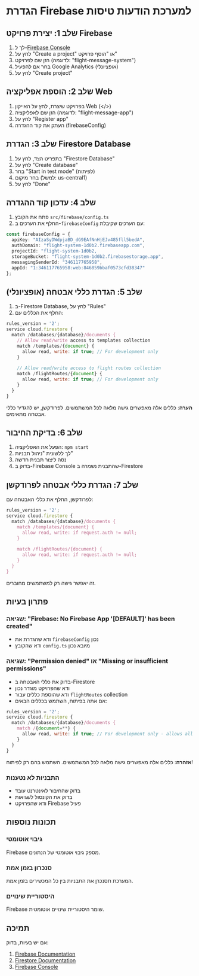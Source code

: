 # הגדרת Firebase למערכת הודעות טיסות

## שלב 1: יצירת פרויקט Firebase

1. לך ל-[Firebase Console](https://console.firebase.google.com/)
2. לחץ על "Create a project" או "הוסף פרויקט"
3. הזן שם לפרויקט (לדוגמה: "flight-message-system")
4. בחר אם להפעיל Google Analytics (אופציונלי)
5. לחץ על "Create project"

## שלב 2: הוספת אפליקציה Web

1. בפרויקט שיצרת, לחץ על האייקון Web (</>)
2. הזן שם לאפליקציה (לדוגמה: "flight-message-app")
3. לחץ על "Register app"
4. העתק את קוד ההגדרה (firebaseConfig)

## שלב 3: הגדרת Firestore Database

1. בתפריט הצד, לחץ על "Firestore Database"
2. לחץ על "Create database"
3. בחר "Start in test mode" (לפיתוח)
4. בחר מיקום (למשל: us-central1)
5. לחץ על "Done"

## שלב 4: עדכון קוד ההגדרה

1. פתח את הקובץ `src/firebase/config.ts`
2. החלף את הערכים ב-`firebaseConfig` עם הערכים שקיבלת:

```typescript
const firebaseConfig = {
  apiKey: "AIzaSyDWdpjaBD_dG9EAfNnHjEJv485fll5bedA",
  authDomain: "flight-system-1d0b2.firebaseapp.com",
  projectId: "flight-system-1d0b2,
  storageBucket: "flight-system-1d0b2.firebasestorage.app",
  messagingSenderId: "346117765958",
  appId: "1:346117765958:web:846859bbaf0573cfd38347"
};
```

## שלב 5: הגדרת כללי אבטחה (אופציונלי)

1. ב-Firestore Database, לחץ על "Rules"
2. החלף את הכללים עם:

```javascript
rules_version = '2';
service cloud.firestore {
  match /databases/{database}/documents {
    // Allow read/write access to templates collection
    match /templates/{document} {
      allow read, write: if true; // For development only
    }
    
    // Allow read/write access to flight routes collection
    match /flightRoutes/{document} {
      allow read, write: if true; // For development only
    }
  }
}
```

**הערה**: כללים אלה מאפשרים גישה מלאה לכל המשתמשים. לפרודקשן, יש להגדיר כללי אבטחה מתאימים.

## שלב 6: בדיקת החיבור

1. הפעל את האפליקציה: `npm start`
2. לך ללשונית "ניהול תבניות"
3. נסה ליצור תבנית חדשה
4. בדוק ב-Firebase Console שהתבנית נשמרה ב-Firestore

## שלב 7: הגדרת כללי אבטחה לפרודקשן

לפרודקשן, החלף את כללי האבטחה עם:

```javascript
rules_version = '2';
service cloud.firestore {
  match /databases/{database}/documents {
    match /templates/{document} {
      allow read, write: if request.auth != null;
    }
    
    match /flightRoutes/{document} {
      allow read, write: if request.auth != null;
    }
  }
}
```

זה יאפשר גישה רק למשתמשים מחוברים.

## פתרון בעיות

### שגיאה: "Firebase: No Firebase App '[DEFAULT]' has been created"
- ודא שהגדרת את `firebaseConfig` נכון
- ודא שהקובץ `config.ts` מיובא נכון

### שגיאה: "Permission denied" או "Missing or insufficient permissions"
- בדוק את כללי האבטחה ב-Firestore
- ודא שהפרויקט מוגדר נכון
- ודא שהוספת כללים עבור `flightRoutes` collection
- אם אתה בפיתוח, השתמש בכללים הבאים:

```javascript
rules_version = '2';
service cloud.firestore {
  match /databases/{database}/documents {
    match /{document=**} {
      allow read, write: if true; // For development only - allows all access
    }
  }
}
```

**אזהרה**: כללים אלה מאפשרים גישה מלאה לכל המשתמשים. השתמש בהם רק לפיתוח!

### התבניות לא נטענות
- בדוק שהחיבור לאינטרנט עובד
- בדוק את הקונסול לשגיאות
- ודא שהפרויקט Firebase פעיל

## תכונות נוספות

### גיבוי אוטומטי
Firebase מספק גיבוי אוטומטי של הנתונים.

### סנכרון בזמן אמת
המערכת תסנכרן את התבניות בין כל המכשירים בזמן אמת.

### היסטוריית שינויים
Firebase שומר היסטוריית שינויים אוטומטית.

## תמיכה

אם יש בעיות, בדוק:
1. [Firebase Documentation](https://firebase.google.com/docs)
2. [Firestore Documentation](https://firebase.google.com/docs/firestore)
3. [Firebase Console](https://console.firebase.google.com/)
